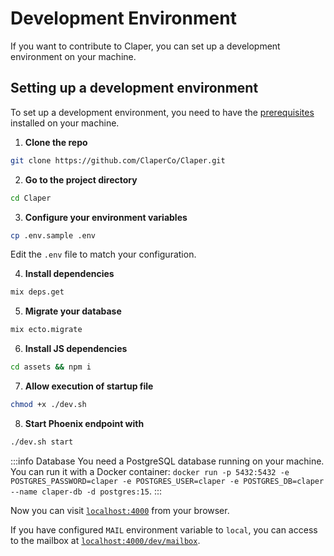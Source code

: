 # Development Environment

If you want to contribute to Claper, you can set up a development environment on your machine.

## Setting up a development environment

To set up a development environment, you need to have the [prerequisites](/self-hosting/prerequisites) installed on your machine.

1. **Clone the repo**

```sh
git clone https://github.com/ClaperCo/Claper.git
```

2. **Go to the project directory**

```sh
cd Claper
```

3. **Configure your environment variables**

```sh
cp .env.sample .env
```

Edit the `.env` file to match your configuration.

4. **Install dependencies**

```sh
mix deps.get
```

5. **Migrate your database**

```sh
mix ecto.migrate
```

6. **Install JS dependencies**

```sh
cd assets && npm i
```

7. **Allow execution of startup file**

```sh
chmod +x ./dev.sh
```

8. **Start Phoenix endpoint with**

```sh
./dev.sh start
```

:::info Database
You need a PostgreSQL database running on your machine. You can run it with a Docker container: `docker run -p 5432:5432 -e POSTGRES_PASSWORD=claper -e POSTGRES_USER=claper -e POSTGRES_DB=claper --name claper-db -d postgres:15`.
:::

Now you can visit [`localhost:4000`](http://localhost:4000) from your browser.

If you have configured `MAIL` environment variable to `local`, you can access to the mailbox at [`localhost:4000/dev/mailbox`](http://localhost:4000/dev/mailbox).
